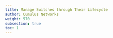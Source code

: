 ```yaml
---
title: Manage Switches through Their Lifecycle
author: Cumulus Networks
weight: 570
subsection: true
toc: 1
---
```



